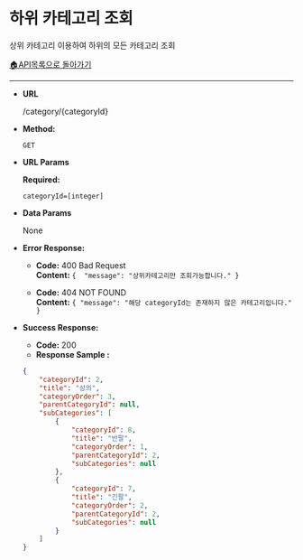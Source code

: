# **하위 카테고리 조회** 

상위 카테고리 이용하여 하위의 모든 카테고리 조회

[🏠API목록으로 돌아가기](api.md)


---

* **URL**

  /category/{categoryId}

* **Method:**

  `GET`

* **URL Params**

  **Required:**

  `categoryId=[integer]`

* **Data Params**

  None

* **Error Response:**
    * **Code:** 400 Bad Request <br />
      **Content:** `{  "message": "상위카테고리만 조회가능합니다." }`
  
    * **Code:** 404 NOT FOUND <br />
      **Content:** `{ "message": "해당 categoryId는 존재하지 않은 카테고리입니다." }`

* **Success Response:**
    * **Code:** 200 <br />
    * **Response Sample :**

    ```json
    {
        "categoryId": 2,
        "title": "상의",
        "categoryOrder": 3,
        "parentCategoryId": null,
        "subCategories": [
            {
                "categoryId": 8,
                "title": "반팔",
                "categoryOrder": 1,
                "parentCategoryId": 2,
                "subCategories": null
            },
            {
                "categoryId": 7,
                "title": "긴팔",
                "categoryOrder": 2,
                "parentCategoryId": 2,
                "subCategories": null
            }
        ]
    }    
    ```  


